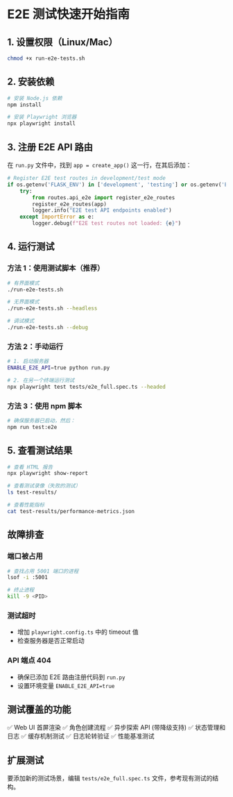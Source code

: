 # E2E 测试快速开始指南

## 1. 设置权限（Linux/Mac）
```bash
chmod +x run-e2e-tests.sh
```

## 2. 安装依赖
```bash
# 安装 Node.js 依赖
npm install

# 安装 Playwright 浏览器
npx playwright install
```

## 3. 注册 E2E API 路由
在 `run.py` 文件中，找到 `app = create_app()` 这一行，在其后添加：

```python
# Register E2E test routes in development/test mode
if os.getenv('FLASK_ENV') in ['development', 'testing'] or os.getenv('ENABLE_E2E_API') == 'true':
    try:
        from routes.api_e2e import register_e2e_routes
        register_e2e_routes(app)
        logger.info("E2E test API endpoints enabled")
    except ImportError as e:
        logger.debug(f"E2E test routes not loaded: {e}")
```

## 4. 运行测试

### 方法 1：使用测试脚本（推荐）
```bash
# 有界面模式
./run-e2e-tests.sh

# 无界面模式
./run-e2e-tests.sh --headless

# 调试模式
./run-e2e-tests.sh --debug
```

### 方法 2：手动运行
```bash
# 1. 启动服务器
ENABLE_E2E_API=true python run.py

# 2. 在另一个终端运行测试
npx playwright test tests/e2e_full.spec.ts --headed
```

### 方法 3：使用 npm 脚本
```bash
# 确保服务器已启动，然后：
npm run test:e2e
```

## 5. 查看测试结果
```bash
# 查看 HTML 报告
npx playwright show-report

# 查看测试录像（失败的测试）
ls test-results/

# 查看性能指标
cat test-results/performance-metrics.json
```

## 故障排查

### 端口被占用
```bash
# 查找占用 5001 端口的进程
lsof -i :5001

# 终止进程
kill -9 <PID>
```

### 测试超时
- 增加 `playwright.config.ts` 中的 timeout 值
- 检查服务器是否正常启动

### API 端点 404
- 确保已添加 E2E 路由注册代码到 `run.py`
- 设置环境变量 `ENABLE_E2E_API=true`

## 测试覆盖的功能

✅ Web UI 首屏渲染
✅ 角色创建流程
✅ 异步探索 API (带降级支持)
✅ 状态管理和日志
✅ 缓存机制测试
✅ 日志轮转验证
✅ 性能基准测试

## 扩展测试

要添加新的测试场景，编辑 `tests/e2e_full.spec.ts` 文件，参考现有测试的结构。
